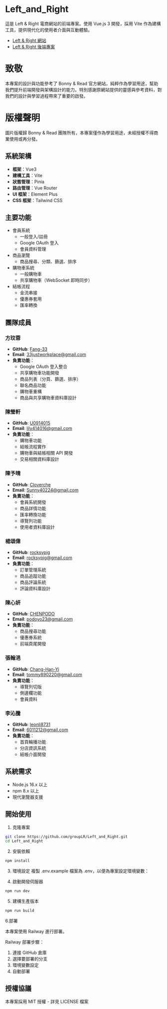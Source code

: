 # Left_and_Right

這是 Left & Right 電商網站的前端專案。使用 Vue.js 3 開發，採用 Vite 作為建構工具，提供現代化的使用者介面與互動體驗。

- [Left & Right 網站](https://left-and-right-accessory.up.railway.app/)
- [Left & Right 後端專案](https://github.com/groupLR/Left_and_Rignt_Backend.git)

# 致敬

本專案的設計與功能參考了 Bonny & Read 官方網站，純粹作為學習用途，幫助我們提升前端開發與架構設計的能力。特別感謝原網站提供的靈感與參考資料，對我們的設計與學習過程帶來了重要的啟發。

# 版權聲明

圖片版權歸 Bonny & Read 團隊所有，本專案僅作為學習用途，未經授權不得商業使用或再分發。

## 系統架構

- **框架**：Vue3
- **建構工具**：Vite
- **狀態管理**：Pinia
- **路由管理**：Vue Router
- **UI 框架**：Element Plus
- **CSS 框架**：Tailwind CSS

## 主要功能

- 會員系統
  - 一般登入/註冊
  - Google OAuth 登入
  - 會員資料管理
- 商品瀏覽
  - 商品搜尋、分類、篩選、排序
- 購物車系統
  - 一般購物車
  - 共享購物車（WebSocket 即時同步）
- 結帳流程
  - 金流串接
  - 優惠券套用
  - 匯率轉換

## 團隊成員

### 方玟蓉

- **GitHub**: [Fang-33](https://github.com/Fang-33)
- **Email**: 33justworkplace@gmail.com
- **負責功能**：
  - Google OAuth 登入整合
  - 共享購物車功能開發
  - 商品列表（分頁、篩選、排序）
  - 聯名商品功能
  - 購物車重構
  - 商品與共享購物車資料庫設計

### 陳瑩軒

- **GitHub**: [U0914015](https://github.com/U0914015)
- **Email**: lily414016@gmail.com
- **負責功能**：
  - 購物車功能
  - 結帳流程實作
  - 購物車與結帳相關 API 開發
  - 交易相關資料庫設計

### 陳予晴

- **GitHub**: [Cloverche](https://github.com/Cloverche)
- **Email**: Sunny40224@gmail.com
- **負責功能**：
  - 會員系統開發
  - 商品詳情功能
  - 匯率轉換功能
  - 導覽列功能
  - 使用者資料庫設計

### 楊頌偉

- **GitHub**: [rocksypig](https://github.com/rocksypig)
- **Email**: rocksypig@gmail.com
- **負責功能**：
  - 訂單管理系統
  - 商品追蹤功能
  - 商品評論系統
  - 評論資料庫設計

### 陳心妍

- **GitHub**: [CHENPODO](https://github.com/CHENPODO)
- **Email**: podoyo23@gmail.com
- **負責功能**：
  - 商品搜尋功能
  - 優惠券系統
  - 前端頁尾開發

### 張翰浥

- **GitHub**: [Chang-Han-Yi](https://github.com/Chang-Han-Yi)
- **Email**: tommy890220@gmail.com
- **負責功能**：
  - 導覽列切版
  - 側邊欄功能
  - 會員資料

### 李沁騰

- **GitHub**: [leonli8731](https://github.com/leonli8731)
- **Email**: 6011212@gmail.com
- **負責功能**：
  - 首頁輪播功能
  - 分店資訊系統
  - 結帳介面開發

## 系統需求

- Node.js 16.x 以上
- npm 8.x 以上
- 現代瀏覽器支援

## 開始使用

1. 克隆專案

```bash
git clone https://github.com/groupLR/Left_and_Right.git
cd Left_and_Right
```

2. 安裝依賴

```bash
npm install
```

3. 環境設定
   複製 .env.example 檔案為 .env，以便為專案設定環境變數：

4. 啟動開發伺服器

```bash
npm run dev
```

5. 建構生產版本

```bash
npm run build
```

6.部署

本專案使用 Railway 進行部署。

Railway 部署步驟：

1. 連接 GitHub 倉庫
2. 選擇要部署的分支
3. 環境變數設定
4. 自動部署

## 授權協議

本專案採用 MIT 授權 - 詳見 LICENSE 檔案
